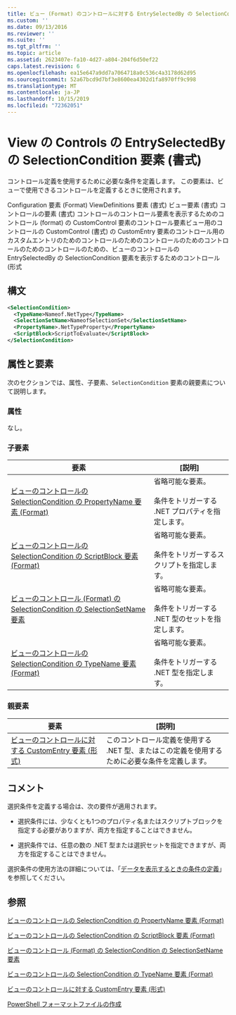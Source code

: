 ```yaml
---
title: ビュー (Format) のコントロールに対する EntrySelectedBy の SelectionCondition 要素Microsoft Docs
ms.custom: ''
ms.date: 09/13/2016
ms.reviewer: ''
ms.suite: ''
ms.tgt_pltfrm: ''
ms.topic: article
ms.assetid: 2623407e-fa10-4d27-a804-204f6d50ef22
caps.latest.revision: 6
ms.openlocfilehash: ea15e647a9dd7a7064718a0c536c4a3178d62d95
ms.sourcegitcommit: 52a67bcd9d7bf3e8600ea4302d1fa8970ff9c998
ms.translationtype: MT
ms.contentlocale: ja-JP
ms.lasthandoff: 10/15/2019
ms.locfileid: "72362051"
---
```

# <a name="selectioncondition-element-for-entryselectedby-for-controls-for-view-format"></a>View の Controls の EntrySelectedBy の SelectionCondition 要素 (書式)

コントロール定義を使用するために必要な条件を定義します。 この要素は、ビューで使用できるコントロールを定義するときに使用されます。

Configuration 要素 (Format) ViewDefinitions 要素 (書式) ビュー要素 (書式) コントロールの要素 (書式) コントロールのコントロール要素を表示するためのコントロール (format) の CustomControl 要素のコントロール要素ビュー用のコントロールの CustomControl (書式) の CustomEntry 要素のコントロール用のカスタムエントリのためのコントロールのためのコントロールのためのコントロールのためのコントロールのための、ビューのコントロールの EntrySelectedBy の SelectionCondition 要素を表示するためのコントロール (形式

## <a name="syntax"></a>構文

```xml
<SelectionCondition>
  <TypeName>Nameof.NetType</TypeName>
  <SelectionSetName>NameofSelectionSet</SelectionSetName>
  <PropertyName>.NetTypeProperty</PropertyName>
  <ScriptBlock>ScriptToEvaluate</ScriptBlock>
</SelectionCondition>
```

## <a name="attributes-and-elements"></a>属性と要素

次のセクションでは、属性、子要素、`SelectionCondition` 要素の親要素について説明します。

### <a name="attributes"></a>属性

なし。

### <a name="child-elements"></a>子要素

|要素|[説明]|
|-------------|-----------------|
|[ビューのコントロールの SelectionCondition の PropertyName 要素 (Format)](./propertyname-element-for-selectioncondition-for-controls-for-view-format.md)|省略可能な要素。<br /><br /> 条件をトリガーする .NET プロパティを指定します。|
|[ビューのコントロールの SelectionCondition の ScriptBlock 要素 (Format)](./scriptblock-element-for-selectioncondition-for-controls-for-view-format.md)|省略可能な要素。<br /><br /> 条件をトリガーするスクリプトを指定します。|
|[ビューのコントロール (Format) の SelectionCondition の SelectionSetName 要素](./selectionsetname-element-for-selectioncondition-for-controls-for-view-format.md)|省略可能な要素。<br /><br /> 条件をトリガーする .NET 型のセットを指定します。|
|[ビューのコントロールの SelectionCondition の TypeName 要素 (Format)](./typename-element-for-selectioncondition-for-controls-for-view-format.md)|省略可能な要素。<br /><br /> 条件をトリガーする .NET 型を指定します。|

### <a name="parent-elements"></a>親要素

|要素|[説明]|
|-------------|-----------------|
|[ビューのコントロールに対する CustomEntry 要素 (形式)](./entryselectedby-element-for-customentry-for-controls-for-view-format.md)|このコントロール定義を使用する .NET 型、またはこの定義を使用するために必要な条件を定義します。|

## <a name="remarks"></a>コメント

選択条件を定義する場合は、次の要件が適用されます。

- 選択条件には、少なくとも1つのプロパティ名またはスクリプトブロックを指定する必要がありますが、両方を指定することはできません。

- 選択条件では、任意の数の .NET 型または選択セットを指定できますが、両方を指定することはできません。

選択条件の使用方法の詳細については、「[データを表示するときの条件の定義](./defining-conditions-for-displaying-data.md)」を参照してください。

## <a name="see-also"></a>参照

[ビューのコントロールの SelectionCondition の PropertyName 要素 (Format)](./propertyname-element-for-selectioncondition-for-controls-for-view-format.md)

[ビューのコントロールの SelectionCondition の ScriptBlock 要素 (Format)](./scriptblock-element-for-selectioncondition-for-controls-for-view-format.md)

[ビューのコントロール (Format) の SelectionCondition の SelectionSetName 要素](./selectionsetname-element-for-selectioncondition-for-controls-for-view-format.md)

[ビューのコントロールの SelectionCondition の TypeName 要素 (Format)](./typename-element-for-selectioncondition-for-controls-for-view-format.md)

[ビューのコントロールに対する CustomEntry 要素 (形式)](./entryselectedby-element-for-customentry-for-controls-for-view-format.md)

[PowerShell フォーマットファイルの作成](./writing-a-powershell-formatting-file.md)
